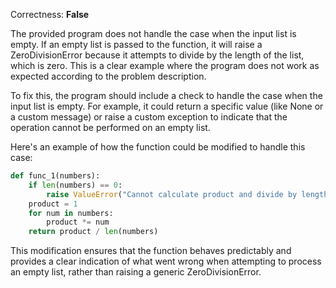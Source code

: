 Correctness: **False**

The provided program does not handle the case when the input list is empty. If an empty list is passed to the function, it will raise a ZeroDivisionError because it attempts to divide by the length of the list, which is zero. This is a clear example where the program does not work as expected according to the problem description.

To fix this, the program should include a check to handle the case when the input list is empty. For example, it could return a specific value (like None or a custom message) or raise a custom exception to indicate that the operation cannot be performed on an empty list.

Here's an example of how the function could be modified to handle this case:

```python
def func_1(numbers):
    if len(numbers) == 0:
        raise ValueError("Cannot calculate product and divide by length of an empty list")
    product = 1
    for num in numbers:
        product *= num
    return product / len(numbers)
```

This modification ensures that the function behaves predictably and provides a clear indication of what went wrong when attempting to process an empty list, rather than raising a generic ZeroDivisionError.